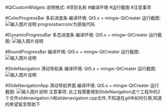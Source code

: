 #QtCustomWidgets
说明格式:
#项目名称
#编译环境
#运行截图
#注意事项

#ColorProgressBar
多彩进度条
编译环境: 
Qt5.x + mingw-QtCreater
运行截图:
![输入图片说明](http://git.oschina.net/uploads/images/2017/0210/152639_3e0c00d8_66940.gif "多彩进度条演示")
progressbarcolor为原版代码

#DynamicProgressBar
多态进度条
编译环境: 
Qt5.x + mingw-QtCreater
运行截图:
![输入图片说明](http://git.oschina.net/uploads/images/2017/0211/165248_e8a246ca_66940.gif "多态进度条")

#RoundProgressBar
编译环境: 
Qt5.x + mingw-QtCreater
运行截图:
![输入图片说明](http://git.oschina.net/uploads/images/2017/0209/152434_e4d074cb_66940.gif "圆形进度条运行展示")

#SlideNavigation
滑动导航条
编译环境: 
Qt5.x + mingw-QtCreater
运行截图:
![输入图片说明](http://git.oschina.net/uploads/images/2017/0217/120248_35bf6ddc_66940.gif "滑动导航条")


#SlideNavigationApp
滑动导航界面
编译环境: 
Qt5.x + mingw-QtCreater
运行截图:
![输入图片说明](http://git.oschina.net/uploads/images/2017/0216/233817_d5e5f163_66940.gif "滑动导航界面")
注意事项:
此工程需要用到SlideNavigation这个工程中的2个文件slidenavigation.h和slidenavigation.cpp文件,不知道在git中如何引用,知道的希望留言帮助下
